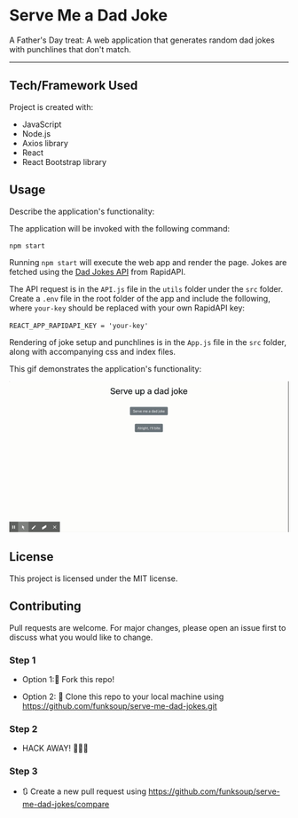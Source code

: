
# Serve Me a Dad Joke

A Father's Day treat: A web application that generates random dad jokes with punchlines that don't match. 

------

## Tech/Framework Used

Project is created with:

* JavaScript
* Node.js
* Axios library
* React 
* React Bootstrap library


## Usage

Describe the application's functionality:

The application will be invoked with the following command:
```
npm start
```

Running `npm start` will execute the web app and render the page. Jokes are fetched using the <a href="https://rapidapi.com/KegenGuyll/api/dad-jokes/">Dad Jokes API</a> from RapidAPI. 

The API request is in the `API.js` file in the `utils` folder under the `src` folder. Create a `.env` file in the root folder of the app and include the following, where `your-key` should be replaced with your own RapidAPI key:

`REACT_APP_RAPIDAPI_KEY = 'your-key'`

Rendering of joke setup and punchlines is in the `App.js` file in the `src` folder, along with accompanying css and index files.


This gif demonstrates the application's functionality:

<img src = "/public/images/serve-me-dad-joke.gif" width="600">


## License

This project is licensed under the MIT license.


## Contributing

Pull requests are welcome. For major changes, please open an issue first to discuss what you would like to change.


### Step 1

* Option 1:🍴 Fork this repo!

* Option 2: 👯 Clone this repo to your local machine using https://github.com/funksoup/serve-me-dad-jokes.git

### Step 2

* HACK AWAY! 🔨🔨🔨

### Step 3

* 🔃 Create a new pull request using https://github.com/funksoup/serve-me-dad-jokes/compare


